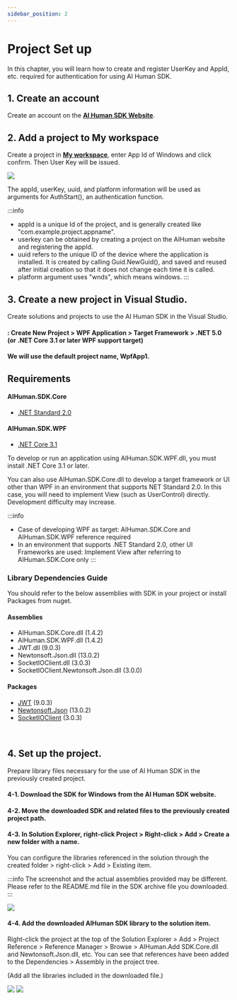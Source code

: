 ```yaml
---
sidebar_position: 2
---
```


# Project Set up

In this chapter, you will learn how to create and register UserKey and AppId, etc. required for authentication for using AI Human SDK.

## 1. Create an account
Create an account on the **[AI Human SDK Website](https://aihuman.aistudios.com/)**.

## 2. Add a project to My workspace
Create a project in **[My workspace](https://aihuman.aistudios.com/aihuman/sdk)**, enter App Id of Windows and click confirm. Then User Key will be issued.

<img src="/img/aihuman/windows/SDK_WebPage_UserKey.png" />

The appId, userKey, uuid, and platform information will be used as arguments for AuthStart(), an authentication function.

:::info
- appId is a unique Id of the project, and is generally created like "com.example.project.appname".
- userkey can be obtained by creating a project on the AIHuman website and registering the appId.
- uuid refers to the unique ID of the device where the application is installed. It is created by calling Guid.NewGuid(), and saved and reused after initial creation so that it does not change each time it is called.
- platform argument uses "wnds", which means windows.
:::

## 3. Create a new project in Visual Studio.

Create solutions and projects to use the AI Human SDK in the Visual Studio.

#### 	: Create New Project > WPF Application > Target Framework > .NET 5.0 (or .NET Core 3.1 or later WPF support target)
####		We will use the default project name, WpfApp1.

## Requirements

#### AIHuman.SDK.Core
- [.NET Standard 2.0](https://learn.microsoft.com/en-us/dotnet/standard/net-standard?tabs=net-standard-2-0)

#### AIHuman.SDK.WPF
- [.NET Core 3.1](https://dotnet.microsoft.com/en-us/download/dotnet/3.1)

To develop or run an application using AIHuman.SDK.WPF.dll, you must install .NET Core 3.1 or later.

You can also use AIHuman.SDK.Core.dll to develop a target framework or UI other than WPF in an environment that supports NET Standard 2.0. 
In this case, you will need to implement View (such as UserControl) directly. Development difficulty may increase.

:::info
- Case of developing WPF as target: AIHuman.SDK.Core and AIHuman.SDK.WPF reference required
- In an environment that supports .NET Standard 2.0, other UI Frameworks are used: Implement View after referring to AIHuman.SDK.Core only
:::

### Library Dependencies Guide

You should refer to the below assemblies with SDK in your project or install Packages from nuget.

#### Assemblies

- AIHuman.SDK.Core.dll (1.4.2)
- AIHuman.SDK.WPF.dll (1.4.2)
- JWT.dll (9.0.3)
- Newtonsoft.Json.dll (13.0.2)
- SocketIOClient.dll (3.0.3)
- SocketIOClient.Newtonsoft.Json.dll (3.0.0)

#### Packages

- [JWT](https://github.com/jwt-dotnet/jwt) (9.0.3)
- [Newtonsoft.Json](https://www.newtonsoft.com/json) (13.0.2)
- [SocketIOClient](https://github.com/doghappy/socket.io-client-csharp) (3.0.3)


<br/>

## 4. Set up the project.

Prepare library files necessary for the use of AI Human SDK in the previously created project.

#### 4-1. Download the SDK for Windows from the AI Human SDK website.

#### 4-2. Move the downloaded SDK and related files to the previously created project path.

#### 4-3. In Solution Explorer, right-click Project > Right-click > Add > Create a new folder with a name.

You can configure the libraries referenced in the solution through the created folder > right-click > Add > Existing item.

:::info
The screenshot and the actual assemblies provided may be different. Please refer to the README.md file in the SDK archive file you downloaded.
:::

<img src="/img/aihuman/windows/NewProject_Add_Sdk.png" />

#### 4-4. Add the downloaded AIHuman SDK library to the solution item.

Right-click the project at the top of the Solution Explorer > Add > Project Reference > Reference Manager > Browse > AIHuman.Add SDK.Core.dll and Newtonsoft.Json.dll, etc. You can see that references have been added to the Dependencies > Assembly in the project tree.

(Add all the libraries included in the downloaded file.)

<img src="/img/aihuman/windows/NewProject_Add_Ref.png" />

<img src="/img/aihuman/windows/NewProject_Init.png" />

<br/>
